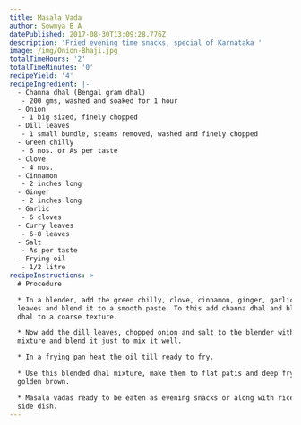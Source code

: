 ```yaml
---
title: Masala Vada
author: Sowmya B A
datePublished: 2017-08-30T13:09:28.776Z
description: 'Fried evening time snacks, special of Karnataka '
image: /img/Onion-Bhaji.jpg
totalTimeHours: '2'
totalTimeMinutes: '0'
recipeYield: '4'
recipeIngredient: |-
  - Channa dhal (Bengal gram dhal)
   - 200 gms, washed and soaked for 1 hour
  - Onion
   - 1 big sized, finely chopped
  - Dill leaves
   - 1 small bundle, steams removed, washed and finely chopped
  - Green chilly
   - 6 nos. or As per taste
  - Clove
   - 4 nos.
  - Cinnamon
   - 2 inches long
  - Ginger
   - 2 inches long
  - Garlic
   - 6 cloves
  - Curry leaves
   - 6-8 leaves
  - Salt
   - As per taste
  - Frying oil
   - 1/2 litre
recipeInstructions: >
  # Procedure

  * In a blender, add the green chilly, clove, cinnamon, ginger, garlic, curry
  leaves and blend it to a smooth paste. To this add channa dhal and blend the
  dhal to a coarse texture.

  * Now add the dill leaves, chopped onion and salt to the blender with the
  mixture and blend it just to mix it well.

  * In a frying pan heat the oil till ready to fry.

  * Use this blended dhal mixture, make them to flat patis and deep fry to
  golden brown.

  * Masala vadas ready to be eaten as evening snacks or along with rice as a
  side dish.
---
```



